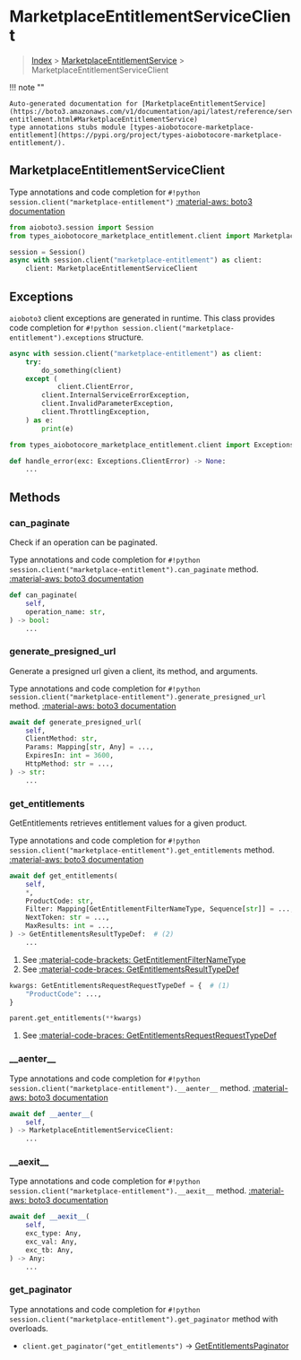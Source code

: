 # MarketplaceEntitlementServiceClient

> [Index](../README.md) > [MarketplaceEntitlementService](./README.md) > MarketplaceEntitlementServiceClient

!!! note ""

    Auto-generated documentation for [MarketplaceEntitlementService](https://boto3.amazonaws.com/v1/documentation/api/latest/reference/services/marketplace-entitlement.html#MarketplaceEntitlementService)
    type annotations stubs module [types-aiobotocore-marketplace-entitlement](https://pypi.org/project/types-aiobotocore-marketplace-entitlement/).

## MarketplaceEntitlementServiceClient

Type annotations and code completion for `#!python session.client("marketplace-entitlement")`
[:material-aws: boto3 documentation](https://boto3.amazonaws.com/v1/documentation/api/latest/reference/services/marketplace-entitlement.html#MarketplaceEntitlementService.Client)

```python title="Usage example"
from aioboto3.session import Session
from types_aiobotocore_marketplace_entitlement.client import MarketplaceEntitlementServiceClient

session = Session()
async with session.client("marketplace-entitlement") as client:
    client: MarketplaceEntitlementServiceClient
```

## Exceptions


`aioboto3` client exceptions are generated in runtime.
This class provides code completion for `#!python session.client("marketplace-entitlement").exceptions` structure.

```python title="Usage example"
async with session.client("marketplace-entitlement") as client:
    try:
        do_something(client)
    except (
            client.ClientError,
        client.InternalServiceErrorException,
        client.InvalidParameterException,
        client.ThrottlingException,
    ) as e:
        print(e)
```

```python title="Type checking example"
from types_aiobotocore_marketplace_entitlement.client import Exceptions

def handle_error(exc: Exceptions.ClientError) -> None:
    ...
```


## Methods


### can\_paginate

Check if an operation can be paginated.

Type annotations and code completion for `#!python session.client("marketplace-entitlement").can_paginate` method.
[:material-aws: boto3 documentation](https://boto3.amazonaws.com/v1/documentation/api/latest/reference/services/marketplace-entitlement.html#MarketplaceEntitlementService.Client.can_paginate)

```python title="Method definition"
def can_paginate(
    self,
    operation_name: str,
) -> bool:
    ...
```


### generate\_presigned\_url

Generate a presigned url given a client, its method, and arguments.

Type annotations and code completion for `#!python session.client("marketplace-entitlement").generate_presigned_url` method.
[:material-aws: boto3 documentation](https://boto3.amazonaws.com/v1/documentation/api/latest/reference/services/marketplace-entitlement.html#MarketplaceEntitlementService.Client.generate_presigned_url)

```python title="Method definition"
await def generate_presigned_url(
    self,
    ClientMethod: str,
    Params: Mapping[str, Any] = ...,
    ExpiresIn: int = 3600,
    HttpMethod: str = ...,
) -> str:
    ...
```


### get\_entitlements

GetEntitlements retrieves entitlement values for a given product.

Type annotations and code completion for `#!python session.client("marketplace-entitlement").get_entitlements` method.
[:material-aws: boto3 documentation](https://boto3.amazonaws.com/v1/documentation/api/latest/reference/services/marketplace-entitlement.html#MarketplaceEntitlementService.Client.get_entitlements)

```python title="Method definition"
await def get_entitlements(
    self,
    *,
    ProductCode: str,
    Filter: Mapping[GetEntitlementFilterNameType, Sequence[str]] = ...,  # (1)
    NextToken: str = ...,
    MaxResults: int = ...,
) -> GetEntitlementsResultTypeDef:  # (2)
    ...
```

1. See [:material-code-brackets: GetEntitlementFilterNameType](./literals.md#getentitlementfilternametype) 
2. See [:material-code-braces: GetEntitlementsResultTypeDef](./type_defs.md#getentitlementsresulttypedef) 


```python title="Usage example with kwargs"
kwargs: GetEntitlementsRequestRequestTypeDef = {  # (1)
    "ProductCode": ...,
}

parent.get_entitlements(**kwargs)
```

1. See [:material-code-braces: GetEntitlementsRequestRequestTypeDef](./type_defs.md#getentitlementsrequestrequesttypedef) 

### \_\_aenter\_\_



Type annotations and code completion for `#!python session.client("marketplace-entitlement").__aenter__` method.
[:material-aws: boto3 documentation](https://boto3.amazonaws.com/v1/documentation/api/latest/reference/services/marketplace-entitlement.html#MarketplaceEntitlementService.Client.__aenter__)

```python title="Method definition"
await def __aenter__(
    self,
) -> MarketplaceEntitlementServiceClient:
    ...
```


### \_\_aexit\_\_



Type annotations and code completion for `#!python session.client("marketplace-entitlement").__aexit__` method.
[:material-aws: boto3 documentation](https://boto3.amazonaws.com/v1/documentation/api/latest/reference/services/marketplace-entitlement.html#MarketplaceEntitlementService.Client.__aexit__)

```python title="Method definition"
await def __aexit__(
    self,
    exc_type: Any,
    exc_val: Any,
    exc_tb: Any,
) -> Any:
    ...
```




### get_paginator

Type annotations and code completion for `#!python session.client("marketplace-entitlement").get_paginator` method with overloads.

- `client.get_paginator("get_entitlements")` -> [GetEntitlementsPaginator](./paginators.md#getentitlementspaginator)



